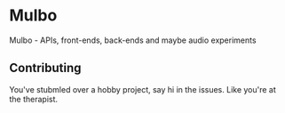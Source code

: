 # Mulbo
Mulbo - APIs, front-ends, back-ends and maybe audio experiments 

## Contributing
You've stubmled over a hobby project, say hi in the issues. Like you're at the therapist.
